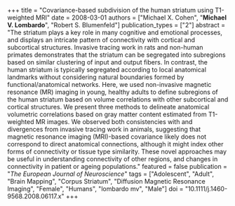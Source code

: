 +++
title = "Covariance-based subdivision of the human striatum using T1-weighted MRI"
date = 2008-03-01
authors = ["Michael X. Cohen", "**Michael V. Lombardo**", "Robert S. Blumenfeld"]
publication_types = ["2"]
abstract = "The striatum plays a key role in many cognitive and emotional processes, and displays an intricate pattern of connectivity with cortical and subcortical structures. Invasive tracing work in rats and non-human primates demonstrates that the striatum can be segregated into subregions based on similar clustering of input and output fibers. In contrast, the human striatum is typically segregated according to local anatomical landmarks without considering natural boundaries formed by functional/anatomical networks. Here, we used non-invasive magnetic resonance (MR) imaging in young, healthy adults to define subregions of the human striatum based on volume correlations with other subcortical and cortical structures. We present three methods to delineate anatomical volumetric correlations based on gray matter content estimated from T1-weighted MR images. We observed both consistencies with and divergences from invasive tracing work in animals, suggesting that magnetic resonance imaging (MRI)-based covariance likely does not correspond to direct anatomical connections, although it might index other forms of connectivity or tissue type similarity. These novel approaches may be useful in understanding connectivity of other regions, and changes in connectivity in patient or ageing populations."
featured = false
publication = "*The European Journal of Neuroscience*"
tags = ["Adolescent", "Adult", "Brain Mapping", "Corpus Striatum", "Diffusion Magnetic Resonance Imaging", "Female", "Humans", "lombardo mv", "Male"]
doi = "10.1111/j.1460-9568.2008.06117.x"
+++

